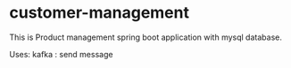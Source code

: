 # customer-management

This is Product management spring boot application with mysql database.

Uses:
kafka : send message